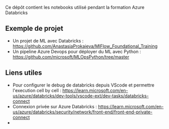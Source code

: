 Ce dépôt contient les notebooks utilisé pendant la formation Azure Databricks

## Exemple de projet

* Un projet de ML avec Databricks : https://github.com/AnastasiaProkaieva/MlFlow_Foundational_Training
* Un pipeline Azure Devops pour déployer du ML avec Python : https://github.com/microsoft/MLOpsPython/tree/master 

## Liens utiles 

* Pour configurer le debug de databricks depuis VScode et permettre l'execution cell by cell : https://learn.microsoft.com/en-us/azure/databricks/dev-tools/vscode-ext/dev-tasks/databricks-connect
* Connexion privée sur Azure Databricks : https://learn.microsoft.com/en-us/azure/databricks/security/network/front-end/front-end-private-connect 
* 
